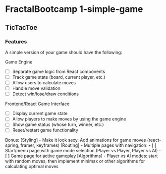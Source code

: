 # FractalBootcamp 1-simple-game
## TicTacToe

### Features
A simple version of your game should have the following:

 Game Engine
 - [ ] Separate game logic from React components
 - [ ] Track game state (board, current player, etc.)
 - [ ] Allow users to calculate moves
 - [ ] Handle move validation
 - [ ] Detect win/lose/draw conditions

 Frontend/React Game Interface
 - [ ] Display current game state
 - [ ] Allow players to make moves by using the game engine
 - [ ] Show game status (whose turn, winner, etc.)
 - [ ] Reset/restart game functionality

Bonus:
 [Styling] - Make it look sexy. Add animations for game moves (react-spring, framer, keyframes)
 [Routing] - Multiple pages with navigation: - [ ] Start/menu page with game mode selection (Player vs Player, Player vs AI) - [ ] Game page for active gameplay
 [Algorithms] - Player vs AI modes: start with random moves, then implement minimax or other algorithms for calculating optimal moves
